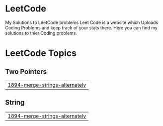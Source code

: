 # LeetCode
My Solutions to LeetCode problems
Leet Code is a website which Uploads Coding Problems and keep track of your stats there.
Here you can find my solutions to thier Coding problems.

<!---LeetCode Topics Start-->
# LeetCode Topics
## Two Pointers
|  |
| ------- |
| [1894-merge-strings-alternately](https://github.com/Muhammadomer902/LeetCode/tree/master/1894-merge-strings-alternately) |
## String
|  |
| ------- |
| [1894-merge-strings-alternately](https://github.com/Muhammadomer902/LeetCode/tree/master/1894-merge-strings-alternately) |
<!---LeetCode Topics End-->